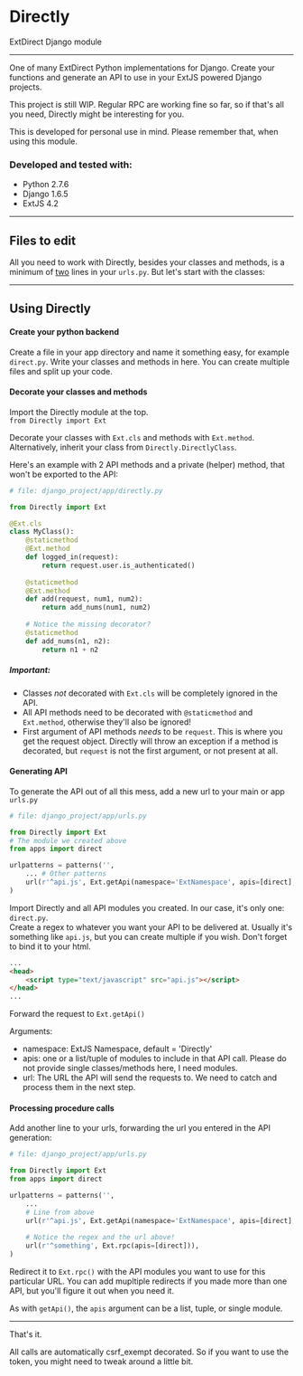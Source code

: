 # Directly

ExtDirect Django module

---

One of many ExtDirect Python implementations for Django.
Create your functions and generate an API to use in your ExtJS powered Django projects.

This project is still WIP.
Regular RPC are working fine so far, so if that's all you need, Directly might be interesting for you.

This is developed for personal use in mind. Please remember that, when using this module.

### Developed and tested with:
* Python 2.7.6
* Django 1.6.5
* ExtJS 4.2

---

## Files to edit
All you need to work with Directly, besides your classes and methods, is a minimum of <u>two</u> lines in your `urls.py`.
But let's start with the classes:

---

## Using Directly
#### Create your python backend
Create a file in your app directory and name it something easy, for example `direct.py`.
Write your classes and methods in here.
You can create multiple files and split up your code.

#### Decorate your classes and methods
Import the Directly module at the top.<br/>
`from Directly import Ext`

Decorate your classes with `Ext.cls` and methods with `Ext.method`.
Alternatively, inherit your class from `Directly.DirectlyClass`.

Here's an example with 2 API methods and a private (helper) method, that won't be exported to the API:
```python
# file: django_project/app/directly.py

from Directly import Ext

@Ext.cls
class MyClass():
    @staticmethod
    @Ext.method
    def logged_in(request):
        return request.user.is_authenticated()
    
    @staticmethod
    @Ext.method
    def add(request, num1, num2):
        return add_nums(num1, num2)
        
    # Notice the missing decorator?
    @staticmethod
    def add_nums(n1, n2):
        return n1 + n2

```

##### Important:
* Classes <i>not</i> decorated with `Ext.cls` will be completely ignored in the API.
* All API methods need to be decorated with `@staticmethod` and `Ext.method`, otherwise they'll also be ignored!
* First argument of API methods <i>needs</i> to be `request`. This is where you get the request object.
Directly will throw an exception if a method is decorated, but `request` is not the first argument, or not present at all.<br/>

#### Generating API
To generate the API out of all this mess, add a new url to your main or app `urls.py`

```python
# file: django_project/app/urls.py

from Directly import Ext
# The module we created above
from apps import direct

urlpatterns = patterns('',
    ... # Other patterns
    url(r'^api.js', Ext.getApi(namespace='ExtNamespace', apis=[direct], url='/something')),
)
```

Import Directly and all API modules you created. In our case, it's only one: `direct.py`.<br/>
Create a regex to whatever you want your API to be delivered at. Usually it's something like `api.js`, but you can create multiple if you wish.
Don't forget to bind it to your html.
```html
...
<head>
    <script type="text/javascript" src="api.js"></script>
</head>
...
```
Forward the request to `Ext.getApi()`

Arguments:

* namespace: ExtJS Namespace, default = 'Directly'
* apis: one or a list/tuple of modules to include in that API call. 
Please do not provide single classes/methods here, I need modules.
* url: The URL the API will send the requests to. 
We need to catch and process them in the next step.


#### Processing procedure calls
Add another line to your urls, forwarding the url you entered in the API generation:

```python
# file: django_project/app/urls.py

from Directly import Ext
from apps import direct

urlpatterns = patterns('',
    ...
    # Line from above
    url(r'^api.js', Ext.getApi(namespace='ExtNamespace', apis=[direct], url='/something')),
    
    # Notice the regex and the url above!
    url(r'^something', Ext.rpc(apis=[direct])),
)
```
Redirect it to `Ext.rpc()` with the API modules you want to use for this particular URL.
You can add mupltiple redirects if you made more than one API, but you'll figure it out when you need it.

As with `getApi()`, the `apis` argument can be a list, tuple, or single module.


---

That's it.<br/>

All calls are automatically csrf_exempt decorated. So if you want to use the token, you might need to tweak around a little bit.